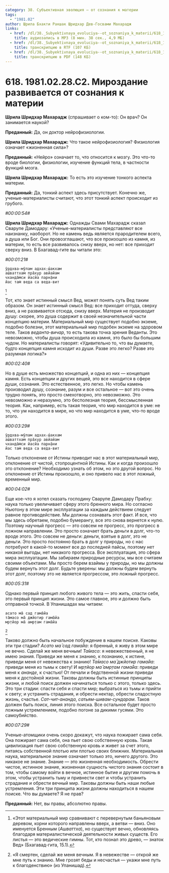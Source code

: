 ```yaml
---
category: 38. Субъективная эволюция — от сознания к материи
tags:
  - "1981.02"
author: Шрила Бхакти Ракшак Шридхар Дев-Госвами Махарадж
links:
  - href: /dl/38._Subyektivnaya_evoluciya--ot_soznaniya_k_materii/618_1981.02.28.C2_SridharMj_Mirozdanie_razvivaetsya_ot_soznaniya_k_materii.mp3
    title: аудиозапись в MP3 (8 мин. 38 сек., 4,9 МБ)
  - href: /dl/38._Subyektivnaya_evoluciya--ot_soznaniya_k_materii/618_1981.02.28.C2_SridharMj_Mirozdanie_razvivaetsya_ot_soznaniya_k_materii.rtf
    title: транскрипцию в RTF (107 КБ)
  - href: /dl/38._Subyektivnaya_evoluciya--ot_soznaniya_k_materii/618_1981.02.28.C2_SridharMj_Mirozdanie_razvivaetsya_ot_soznaniya_k_materii.pdf
    title: транскрипцию в PDF (148 КБ)
---
```


# 618. 1981.02.28.C2. Мироздание развивается от сознания к материи

**Шрила Шридхар Махарадж** (спрашивает о ком-то): Он врач? Он занимается наукой?

**Преданный:** Да, он доктор нейрофизиологии.

**Шрила Шридхар Махарадж:** Что такое нейрофизиология? Физиология означает «жизненная сила»?

**Преданный:** «Нейро» означает то, что относится к мозгу. Это что-то вроде биологии, физиологии, изучение функций тела, в частности функций мозга.

**Шрила Шридхар Махарадж:** То есть это изучение тонкого аспекта материи.

**Преданный:** Да, тонкий аспект здесь присутствует. Конечно же, ученые-материалисты считают, что этот тонкий аспект происходит из грубого.

*#00:00:54#*

**Шрила Шридхар Махарадж:** Однажды Свами Махарадж сказал Сварупе Дамодару: «Ученые-материалисты представляют все наизнанку, наоборот. Но не камень ведь является прародителем всего, а душа или Бог. Они провозглашают, что все произошло из камня, из материи, то есть все развивалось снизу вверх, но нет: все приходит сверху вниз. В Бхагавад-гите вы читали это:

*#00:01:21#*

    ӯрдхва-мӯлам адхах̣-ш́акхам
    аш́ваттхам̇ пра̄хур авйайам
    чханда̄м̇си йасйа парн̣а̄ни
    йас там̇ веда са веда-вит
[^_ftn1]

Тот, кто знает истинный смысл Вед, может понять суть Вед таким образом. Он знает истинный смысл Вед: все приходит оттуда, сверху вниз, а не развивается отсюда, снизу вверх. Материя не производит душу: скорее, это душа содержит в своей незначительной части концепцию материи. Материальный мир существует подобно экземе, подобно болезни, этот материальный мир подобен экземе на здоровом теле. Таков *веданта-вичар*, то есть такова точка зрения Веданты. Это невозможно, чтобы душа происходила из камня, это было бы большим чудом. Но материалисты говорят: «Удивительно то, что вы думаете, будто концепция камня исходит из души. Разве это легко? Разве это разумная логика?»

*#00:02:40#*

Но в душе есть множество концепций, и одна из них — концепция камня. Есть концепции и других вещей, это все находится в сфере души, сознания. Это естественное, это легко. Но чтобы камень производил душу, сознание, разум и все остальное — вот это очень трудно понять, это просто смехотворно, это невозможно. Это невозможно и неразумно, это бесполезная теория, бессмысленная теория. Как, например, есть такая теория, что мир находится в уме: не то, что ум находится в мире, но что мир находится в уме, что-то вроде этого.

*#00:03:29#*

    ӯрдхва-мӯлам адхах̣-ш́акхам
    аш́ваттхам̇ пра̄хур авйайам
    чханда̄м̇си йасйа парн̣а̄ни
    йас там̇ веда са веда-вит

Только отклонение от Истины приводит нас в этот материальный мир, отклонение от чистой, стопроцентной Истины. Как и когда произошло это отклонение? Необходимо узнать об этом, но это другой вопрос. Но отклонение от Истины произошло, и оно привело нас в этот ложный, временный мир.

*#00:04:02#*

Еще кое-что я хотел сказать господину Сварупе Дамодару Прабху: наука только увеличивает сферу этого бренного мира. Но согласно Ньютону в этом мире эксплуатации за каждым действием следует равное противодействие. Мы должны сознавать этот факт. И все, что мы здесь обретаем, подобно бумерангу, все это снова вернется к нулю. Поэтому научный прогресс — это совсем не прогресс, это прогресс в ложном направлении. Это просто означает брать деньги в долг, что-то вроде этого. Это совсем не деньги: деньги, взятые в долг, это не деньги. Это просто постоянно брать в долг у природы, но с нас потребуют в какой-то момент все до последней пайсы, поэтому нет никакой выгоды, нет никакого прогресса. Все эксплуатация, это сфера мира эксплуатации. Мы забираем природные ресурсы, мы все считаем своими объектами. Мы просто берем взаймы у природы, но мы должны будем вернуть этот долг. Будьте уверены: мы должны будем вернуть этот долг, поэтому это не является прогрессом, это ложный прогресс.

*#00:05:31#*

Однако первый принцип любого живого тела — это жить, спасти себя, это первый принцип жизни. Это самое главное, это и должно быть отправной точкой. В Упанишадах мы читаем:

    асато ма̄ сад гама̄йа
    та̄масо ма̄ джйотир гама̄йа
    мр̣тйор ма̄ амр̣там гама̄йа
[^_ftn2]

Таково должно быть начальное побуждение в нашем поиске. Каковы эти три стадии? *Асато ма̄ сад гама̄йа*: я бренный, я живу в этом мире не вечно. Сделай же меня вечным! *Та̄масо*: я невежественный, я не имею знания. Приведи же меня к знанию, к познанию, к истине, приведи меня от невежества к знанию! *Та̄масо ма̄ джйотир гама̄йа*: приведи меня из тьмы к свету! И *мр̣тйор ма̄ амр̣там гама̄йа*: приведи меня к *ананде*, к счастью! От печали и бедственной жизни приведи меня к достойной жизни. Таковы должны быть истинные принципы жизни, и любой поиск должен начинаться только с этого, только здесь. Это три стадии: спасти себя и спасти мир; выбраться из тьмы и прийти к свету; и устранить страдания, и обрести нектар, обрести сладостную жизнь, счастье. *Сат-чит-ананда*, *сатьям-шивам-сундарам*. Таков должен быть поиск, линия этого поиска. Все остальное будет просто ложным устремлением, подобно погоне за дикими гусями. Это самоубийство.

*#00:07:29#*

Ученые-атомщики очень скоро докажут, что наука пожирает сама себя. Она пожирает сама себя, она пьет свою собственную кровь. Такая цивилизация пьет свою собственную кровь и живет за счет этого, питаясь собственной плотью или плотью своих ближних. Материальная наука, материальное знание означает только это, ничего другого. Это никакое не знание. Знание — это жизненная необходимость. Обрести чистое, истинное знание, жизненная сущность чистого знания состоит в том, чтобы самому войти в вечное, истинное бытие и другим помочь в этом, чтобы устранить тьму и привнести свет и чтобы устранить страдание и обрести вечный мир. Таковы должны быть наши любые устремления. Эти три принципа жизни должны находиться в нашем поиске. Что вы думаете? Я не прав?

**Преданный:** Нет, вы правы, абсолютно правы.



[^_ftn1]: «Этот материальный мир сравнивают с перевернутым баньяновым деревом, корни которого направлены вверх, а ветви — вниз. Оно именуется Бренным (*Ашваттха*), но существует вечно, обновляясь благодаря материалистической деятельности живых существ. Его листья — это ведические гимны. Тот, кто познал это древо, — знаток Вед» (Бхагавад-гита, 15.1).

[^_ftn2]: «Я смертен, сделай же меня вечным. Я в невежестве — открой же мне путь к знанию. Мне грозят беды и несчастья — укажи мне путь к благоденствию» (из Упанишад).

